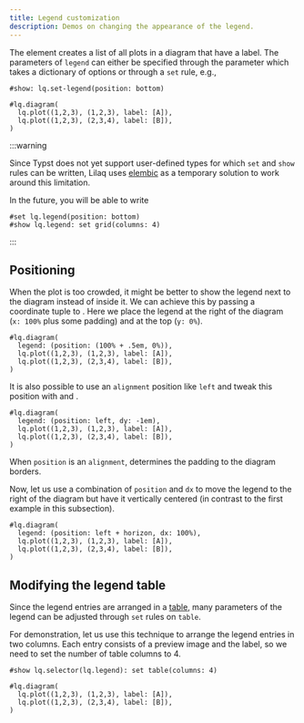 ```yaml
---
title: Legend customization
description: Demos on changing the appearance of the legend. 
---
```



The <Crossref target="legend" /> element creates a list of all plots in a diagram that have a label. The parameters of `legend` can either be specified through the <Crossref target="diagram#legend" /> parameter which takes a dictionary of options or through a `set` rule, e.g.,

```example
#show: lq.set-legend(position: bottom)

#lq.diagram(
  lq.plot((1,2,3), (1,2,3), label: [A]),
  lq.plot((1,2,3), (2,3,4), label: [B]),
)
```


:::warning

Since Typst does not yet support user-defined types for which `set` and `show` rules can be written, Lilaq uses [elembic](https://github.com/PgBiel/elembic) as a temporary solution to work around this limitation. 

In the future, you will be able to write
```typ
#set lq.legend(position: bottom)
#show lq.legend: set grid(columns: 4)
```

:::



## Positioning

When the plot is too crowded, it might be better to show the legend next to the diagram instead of inside it. 
We can achieve this by passing a coordinate tuple to <Crossref target="legend#position" />. Here we place the legend at the right of the diagram (`x: 100%` plus some padding) and at the top (`y: 0%`). 

```example
#lq.diagram(
  legend: (position: (100% + .5em, 0%)),
  lq.plot((1,2,3), (1,2,3), label: [A]),
  lq.plot((1,2,3), (2,3,4), label: [B]),
)
```

It is also possible to use an `alignment` position like `left` and tweak this position with <Crossref target="legend#dx" /> and <Crossref target="legend#dy" />. 

```example
#lq.diagram(
  legend: (position: left, dy: -1em),
  lq.plot((1,2,3), (1,2,3), label: [A]),
  lq.plot((1,2,3), (2,3,4), label: [B]),
)
```

When `position` is an `alignment`, <Crossref target="legend#pad" /> determines the padding to the diagram borders. 

Now, let us use a combination of `position` and `dx` to move the legend to the right of the diagram but have it vertically centered (in contrast to the first example in this subsection). 
```example
#lq.diagram(
  legend: (position: left + horizon, dx: 100%),
  lq.plot((1,2,3), (1,2,3), label: [A]),
  lq.plot((1,2,3), (2,3,4), label: [B]),
)
```



## Modifying the legend table

Since the legend entries are arranged in a [table](https://typst.app/docs/reference/model/table/), many parameters of the legend can be adjusted through `set` rules on `table`. 

For demonstration, let us use this technique to arrange the legend entries in two columns. Each entry consists of a preview image and the label, so we need to set the number of table columns to 4. 

```example
#show lq.selector(lq.legend): set table(columns: 4)

#lq.diagram(
  lq.plot((1,2,3), (1,2,3), label: [A]),
  lq.plot((1,2,3), (2,3,4), label: [B]),
)
```
